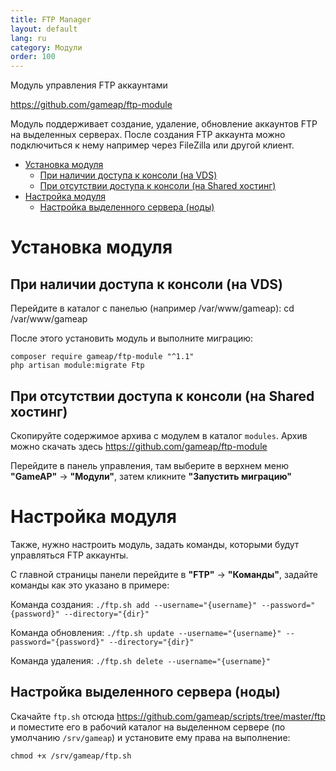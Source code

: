 ```yaml
---
title: FTP Manager
layout: default
lang: ru
category: Модули
order: 100
---
```


Модуль управления FTP аккаунтами

https://github.com/gameap/ftp-module

Модуль поддерживает создание, удаление, обновление аккаунтов FTP на выделенных серверах. После создания FTP аккаунта можно подключиться к нему например через FileZilla или другой клиент.

* [Установка модуля](#установка-модуля)
	* [При наличии доступа к консоли (на VDS)](#при-наличии-доступа-к-консоли-на-vds)
	* [При отсутствии доступа к консоли (на Shared хостинг)](#при-отсутствии-доступа-к-консоли-на-shared-хостинг)
* [Настройка модуля](#настройка-модуля)
	* [Настройка выделенного сервера (ноды)](#настройка-выделенного-сервера-ноды)

# Установка модуля

## При наличии доступа к консоли (на VDS)

Перейдите в каталог с панелью (например /var/www/gameap):
cd /var/www/gameap

После этого установить модуль и выполните миграцию:
```
composer require gameap/ftp-module "^1.1"
php artisan module:migrate Ftp
```

## При отсутствии доступа к консоли (на Shared хостинг)

Скопируйте содержимое архива с модулем в каталог `modules`. Архив можно скачать здесь https://github.com/gameap/ftp-module

Перейдите в панель управления, там выберите в верхнем меню **"GameAP"** -> **"Модули"**, затем кликните **"Запустить миграцию"**

# Настройка модуля

Также, нужно настроить модуль, задать команды, которыми будут управляться FTP аккаунты.

С главной страницы панели перейдите в **"FTP"** -> **"Команды"**, задайте команды как это указано в примере:

Команда создания: 
`./ftp.sh add --username="{username}" --password="{password}" --directory="{dir}"`

Команда обновления: 
`./ftp.sh update --username="{username}" --password="{password}" --directory="{dir}"`

Команда удаления: 
`./ftp.sh delete --username="{username}"`

## Настройка выделенного сервера (ноды)

Скачайте `ftp.sh` отсюда https://github.com/gameap/scripts/tree/master/ftp и поместите его в рабочий каталог на выделенном сервере (по умолчанию `/srv/gameap`) и установите ему права на выполнение:
```
chmod +x /srv/gameap/ftp.sh
```